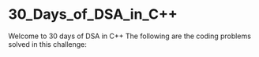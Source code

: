 # 30_Days_of_DSA_in_C++

Welcome to 30 days of DSA in C++
The following are the coding problems solved in this challenge:
